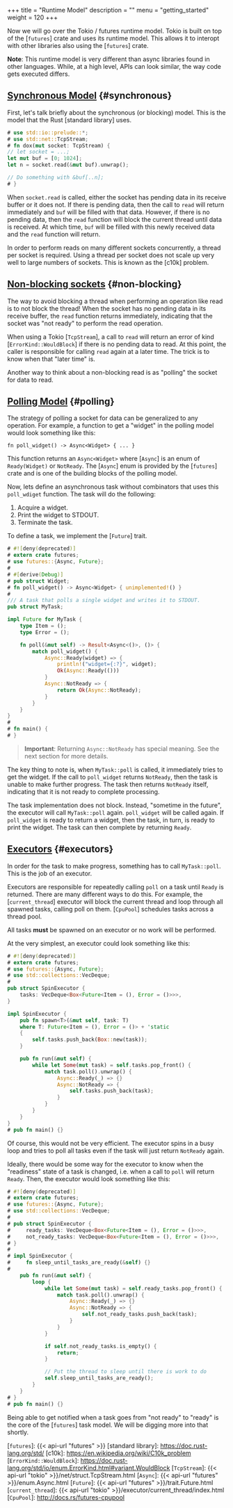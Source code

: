 +++
title = "Runtime Model"
description = ""
menu = "getting_started"
weight = 120
+++

Now we will go over the Tokio / futures runtime model. Tokio is built on top of
the [`futures`] crate and uses its runtime model. This allows it to interopt
with other libraries also using the [`futures`] crate.

**Note**: This runtime model is very different than async libraries found in
other languages. While, at a high level, APIs can look similar, the way code
gets executed differs.

## [Synchronous Model](#synchronous) {#synchronous}

First, let's talk briefly about the synchronous (or blocking) model. This is the
model that the Rust [standard library] uses.

```rust
# use std::io::prelude::*;
# use std::net::TcpStream;
# fn dox(mut socket: TcpStream) {
// let socket = ...;
let mut buf = [0; 1024];
let n = socket.read(&mut buf).unwrap();

// Do something with &buf[..n];
# }
```

When `socket.read` is called, either the socket has pending data in its receive
buffer or it does not. If there is pending data, then the call to `read` will
return immediately and `buf` will be filled with that data. However, if there is
no pending data, then the `read` function will block the current thread until
data is received. At which time, `buf` will be filled with this newly received
data and the `read` function will return.

In order to perform reads on many different sockets concurrently, a thread per
socket is required. Using a thread per socket does not scale up very well to
large numbers of sockets. This is known as the [c10k] problem.

## [Non-blocking sockets](#non-blocking) {#non-blocking}

The way to avoid blocking a thread when performing an operation like read is to
not block the thread! When the socket has no pending data in its receive buffer,
the `read` function returns immediately, indicating that the socket was "not
ready" to perform the read operation.

When using a Tokio [`TcpStream`], a call to `read` will return an error of kind
[`ErrorKind::WouldBlock`] if there is no pending data to read. At this point,
the caller is responsible for calling `read` again at a later time. The trick is
to know when that "later time" is.

Another way to think about a non-blocking read is as "polling" the socket for
data to read.

## [Polling Model](#polling) {#polling}

The strategy of polling a socket for data can be generalized to any operation.
For example, a function to get a "widget" in the polling model would look
something like this:

```rust,ignore
fn poll_widget() -> Async<Widget> { ... }
```

This function returns an `Async<Widget>` where [`Async`] is an enum of
`Ready(Widget)` or `NotReady`. The [`Async`] enum is provided by the [`futures`]
crate and is one of the building blocks of the polling model.

Now, lets define an asynchronous task without combinators that uses this
`poll_wdiget` function. The task will do the following:

1. Acquire a widget.
2. Print the widget to STDOUT.
3. Terminate the task.

To define a task, we implement the [`Future`] trait.

```rust
# #![deny(deprecated)]
# extern crate futures;
# use futures::{Async, Future};
#
# #[derive(Debug)]
# pub struct Widget;
# fn poll_widget() -> Async<Widget> { unimplemented!() }
#
/// A task that polls a single widget and writes it to STDOUT.
pub struct MyTask;

impl Future for MyTask {
    type Item = ();
    type Error = ();

    fn poll(&mut self) -> Result<Async<()>, ()> {
        match poll_widget() {
            Async::Ready(widget) => {
                println!("widget={:?}", widget);
                Ok(Async::Ready(()))
            }
            Async::NotReady => {
                return Ok(Async::NotReady);
            }
        }
    }
}
#
# fn main() {
# }
```

> **Important**: Returning `Async::NotReady` has special meaning. See the next
> section for more details.

The key thing to note is, when `MyTask::poll` is called, it immediately tries to
get the widget. If the call to `poll_widget` returns `NotReady`, then the task
is unable to make further progress. The task then returns `NotReady` itself,
indicating that it is not ready to complete processing.

The task implementation does not block. Instead, "sometime in the future", the
executor will call `MyTask::poll` again. `poll_widget` will be called again. If
`poll_widget` is ready to return a widget, then the task, in turn, is ready to
print the widget. The task can then complete by returning `Ready`.

## [Executors](#executors) {#executors}

In order for the task to make progress, something has to call `MyTask::poll`.
This is the job of an executor.

Executors are responsible for repeatedly calling `poll` on a task until `Ready`
is returned. There are many different ways to do this. For example, the
[`current_thread`] executor will block the current thread and loop through all
spawned tasks, calling poll on them. [`CpuPool`] schedules tasks across a thread
pool.

All tasks **must** be spawned on an executor or no work will be performed.

At the very simplest, an executor could look something like this:

```rust
# #![deny(deprecated)]
# extern crate futures;
# use futures::{Async, Future};
# use std::collections::VecDeque;
#
pub struct SpinExecutor {
    tasks: VecDeque<Box<Future<Item = (), Error = ()>>>,
}

impl SpinExecutor {
    pub fn spawn<T>(&mut self, task: T)
    where T: Future<Item = (), Error = ()> + 'static
    {
        self.tasks.push_back(Box::new(task));
    }

    pub fn run(&mut self) {
        while let Some(mut task) = self.tasks.pop_front() {
            match task.poll().unwrap() {
                Async::Ready(_) => {}
                Async::NotReady => {
                    self.tasks.push_back(task);
                }
            }
        }
    }
}
# pub fn main() {}
```

Of course, this would not be very efficient. The executor spins in a busy loop
and tries to poll all tasks even if the task will just return `NotReady` again.

Ideally, there would be some way for the executor to know when the "readiness"
state of a task is changed, i.e.  when a call to `poll` will return `Ready`.
Then, the executor would look something like this:

```rust
# #![deny(deprecated)]
# extern crate futures;
# use futures::{Async, Future};
# use std::collections::VecDeque;
#
# pub struct SpinExecutor {
#     ready_tasks: VecDeque<Box<Future<Item = (), Error = ()>>>,
#     not_ready_tasks: VecDeque<Box<Future<Item = (), Error = ()>>>,
# }
#
# impl SpinExecutor {
#     fn sleep_until_tasks_are_ready(&self) {}
#
    pub fn run(&mut self) {
        loop {
            while let Some(mut task) = self.ready_tasks.pop_front() {
                match task.poll().unwrap() {
                    Async::Ready(_) => {}
                    Async::NotReady => {
                        self.not_ready_tasks.push_back(task);
                    }
                }
            }

            if self.not_ready_tasks.is_empty() {
                return;
            }

            // Put the thread to sleep until there is work to do
            self.sleep_until_tasks_are_ready();
        }
    }
# }
# pub fn main() {}
```

Being able to get notified when a task goes from "not ready" to "ready" is the
core of the [`futures`] task model. We will be digging more into that shortly.

[`futures`]: {{< api-url "futures" >}}
[standard library]: https://doc.rust-lang.org/std/
[c10k]: https://en.wikipedia.org/wiki/C10k_problem
[`ErrorKind::WouldBlock`]: https://doc.rust-lang.org/std/io/enum.ErrorKind.html#variant.WouldBlock
[`TcpStream`]: {{< api-url "tokio" >}}/net/struct.TcpStream.html
[`Async`]: {{< api-url "futures" >}}/enum.Async.html
[`Future`]: {{< api-url "futures" >}}/trait.Future.html
[`current_thread`]: {{< api-url "tokio" >}}/executor/current_thread/index.html
[`CpuPool`]: http://docs.rs/futures-cpupool

